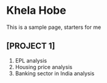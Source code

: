 # Khela Hobe
This is a sample page, starters for me
## [PROJECT 1]
1. EPL analysis
2. Housing price analysis
3. Banking sector in India analysis
